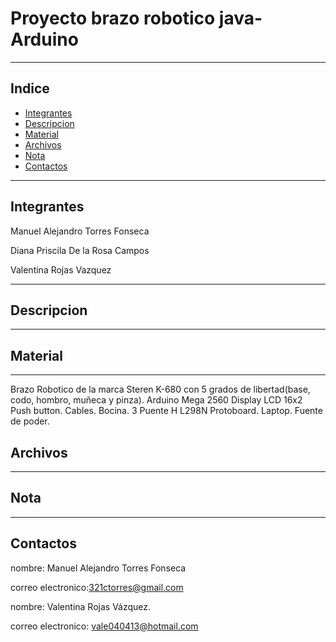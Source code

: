 # Proyecto  brazo robotico java-Arduino
***
## Indice
+ [Integrantes](#integrantes)
+ [Descripcion](#descripcion)
+ [Material](#material)
+ [Archivos](#archivos)
+ [Nota](#nota)
+ [Contactos](#contactos)
***
## Integrantes
Manuel Alejandro Torres Fonseca 

Diana Priscila De la Rosa Campos

Valentina Rojas Vazquez
***
## Descripcion

***
## Material
***
Brazo Robotico de la marca Steren K-680 con 5 grados de libertad(base, codo, hombro, muñeca y pinza).
Arduino Mega 2560
Display LCD 16x2
Push button.
Cables.
Bocina.
3 Puente H  L298N
Protoboard.
Laptop.
Fuente de poder.


## Archivos 

***
## Nota

***
## Contactos
 nombre: Manuel Alejandro Torres Fonseca
 
 correo electronico:321ctorres@gmail.com

nombre: Valentina Rojas Vázquez.

correo electronico: vale040413@hotmail.com
 
 

